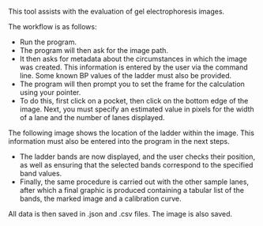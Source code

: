 This tool assists with the evaluation of gel electrophoresis images.

The workflow is as follows:
- Run the program.
- The program will then ask for the image path.
- It then asks for metadata about the circumstances in which the image was created. This information is entered by the user via the command line. Some known BP values of the ladder must also be provided.
- The program will then prompt you to set the frame for the calculation using your pointer.
- To do this, first click on a pocket, then click on the bottom edge of the image. Next, you must specify an estimated value in pixels for the width of a lane and the number of lanes displayed.

The following image shows the location of the ladder within the image. This information must also be entered into the program in the next steps.

- The ladder bands are now displayed, and the user checks their position, as well as ensuring that the selected bands correspond to the specified band values.
- Finally, the same procedure is carried out with the other sample lanes, after which a final graphic is produced containing a tabular list of the bands, the marked image and a calibration curve.

All data is then saved in .json and .csv files.
The image is also saved.
